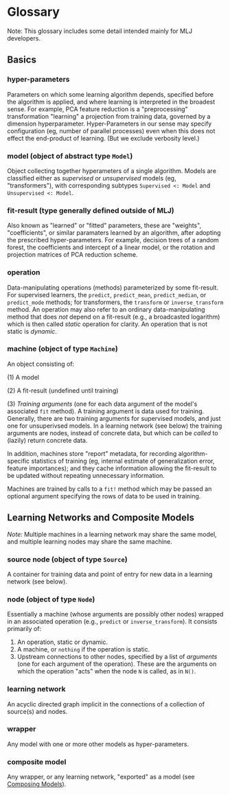 # Glossary

Note: This glossary includes some detail intended mainly for MLJ developers.

## Basics

### hyper-parameters

Parameters on which some learning algorithm depends, specified before
the algorithm is applied, and where learning is interpreted in the
broadest sense. For example, PCA feature reduction is a
"preprocessing" transformation "learning" a projection from training
data, governed by a dimension hyperparameter. Hyper-Parameters in our
sense may specify configuration (eg, number of parallel processes)
even when this does not effect the end-product of learning. (But we
exclude verbosity level.)

### model (object of abstract type `Model`)

Object collecting together hyperameters of a single algorithm.  Models
are classified either as *supervised* or *unsupervised* models (eg,
"transformers"), with corresponding subtypes `Supervised <: Model` and
`Unsupervised <: Model`.


### fit-result (type generally defined outside of MLJ)

Also known as "learned" or "fitted" parameters, these are "weights",
"coefficients", or similar paramaters learned by an algorithm, after
adopting the prescribed hyper-parameters. For example, decision trees
of a random forest, the coefficients and intercept of a linear model,
or the rotation and projection matrices of PCA reduction scheme.


### operation

Data-manipulating operations (methods) parameterized by some
fit-result. For supervised learners, the `predict`, `predict_mean`,
`predict_median`, or `predict_mode` methods; for transformers, the
`transform` or `inverse_transform` method. An operation may also
refer to an ordinary data-manipulating method that does *not* depend
on a fit-result (e.g., a broadcasted logarithm) which is then called
*static* operation for clarity. An operation that is not static is
*dynamic*.

### machine (object of type `Machine`)

An object consisting of:

(1) A model

(2) A fit-result (undefined until training)

(3) *Training arguments* (one for each data argument of the model's
associated `fit` method). A training argument is data used for
training. Generally, there are two training arguments for supervised
models, and just one for unsuperivsed models. In a learning network
(see below) the training arguments are nodes, instead of concrete
data, but which can be *called* to (lazily) return concrete data.

In addition, machines store "report" metadata, for recording
algorithm-specific statistics of training (eg, internal estimate of
generalization error, feature importances); and they cache information
allowing the fit-result to be updated without repeating unnecessary
information.

Machines are trained by calls to a `fit!` method which may be
passed an optional argument specifying the rows of data to be used in
training.


## Learning Networks and Composite Models

*Note:* Multiple machines in a learning network may share the same
model, and multiple learning nodes may share the same machine.

### source node (object of type `Source`)

A container for training data and point of entry for new data in a
learning network (see below).


###  node (object of type `Node`)

Essentially a machine (whose arguments are possibly other nodes)
wrapped in an associated operation (e.g., `predict` or
`inverse_transform`). It consists primarily of:

1. An operation, static or dynamic.
1. A machine, or `nothing` if the operation is static.
1. Upstream connections to other nodes, specified by a list of
   *arguments* (one for each argument of the operation). These are the
   arguments on which the operation "acts" when the node `N` is
   called, as in `N()`.



### learning network

An acyclic directed graph implicit in the connections of a collection
of source(s) and nodes. 


### wrapper

Any model with one or more other models as hyper-parameters.


### composite model

Any wrapper, or any learning network, "exported" as a model (see
[Composing Models](composing_models.md)).
